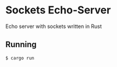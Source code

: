 # Sockets Echo-Server

Echo server with sockets written in Rust

## Running

```shell
$ cargo run
```
